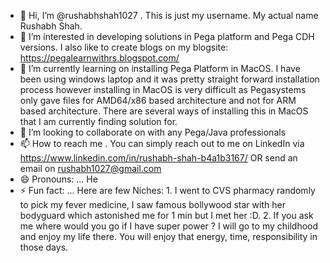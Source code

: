 - 👋 Hi, I’m @rushabhshah1027 . This is just my username. My actual name Rushabh Shah.
- 👀 I’m interested in developing solutions in Pega platform and Pega CDH versions. I also like to create blogs on my blogsite: https://pegalearnwithrs.blogspot.com/
- 🌱 I’m currently learning on installing Pega Platform in MacOS. I have been using windows laptop and it was pretty straight forward installation process however installing in MacOS is very difficult as Pegasystems only gave files for AMD64/x86 based architecture and not for ARM based architecture. There are several ways of installing this in MacOS that I am currently finding solution for.
- 💞️ I’m looking to collaborate on with any Pega/Java professionals 
- 📫 How to reach me . You can simply reach out to me on LinkedIn via https://www.linkedin.com/in/rushabh-shah-b4a1b3167/ OR send an email on rushabh1027@gmail.com
- 😄 Pronouns: ... He
- ⚡ Fun fact: ... Here are few Niches: 1. I went to CVS pharmacy randomly to pick my fever medicine, I saw famous bollywood star with her bodyguard which astonished me for 1 min but I met her :D. 2. If you ask me where would you go if I have super power ? I will go to my childhood and enjoy my life there. You will enjoy that energy, time, responsibility in those days.

<!---
rushabhshah1027/rushabhshah1027 is a ✨ special ✨ repository because its `README.md` (this file) appears on your GitHub profile.
You can click the Preview link to take a look at your changes.
--->

